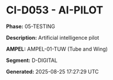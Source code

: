 # CI-D053 - AI-PILOT

**Phase:** 05-TESTING

**Description:** Artificial intelligence pilot

**AMPEL:** AMPEL-01-TUW (Tube and Wing)

**Segment:** D-DIGITAL

**Generated:** 2025-08-25 17:27:29 UTC
